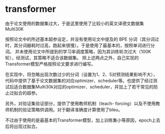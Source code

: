 # transformer

由于论文使用的数据集过大，于是这里使用了比较小的英文译德文数据集Multi30K

按照论文中的所述基本超参设定，并没有使用论文中提及的 BPE 分词（其分词过时，其分词器耗时过高，跑起来很慢）。于是使用了最基本的，按照单词进行分词。
并未使用论文中所提到的学习率调度策略，因为其训练轮次过大（100K轮），经测试，其策略不适合该数据集。
除上述两点之外，自己实现的Transformer模型严格按照论文要求进行编写。

在实现中，将忽略出现次数过少的分词（设置为1、2、5对预测结果影响不大），代码中提供了基于论文数据集的对应optimizer、scheduler等。也提供了经过测试后适合数据集Multi30k对应的optimizer、scheduler，并加上了若干常见的防止过拟合的超参。

另外，对验证集验证部分，提供了使用教师机制（teach- forcing）以及不使用教师机制的验证策略供调用。对于翻译准确度计算使用了bleu。

不过由于使用的是最基本的Transformer模型，加上训练集小等原因，epoch上去后将出现过拟合。
